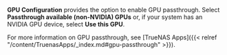&NewLine;

**GPU Configuration** provides the option to enable GPU passthrough. Select **Passthrough available (non-NVIDIA) GPUs** or, if your system has an NVIDIA GPU device, select **Use this GPU**.

For more information on GPU passthrough, see [TrueNAS Apps]({{< relref "/content/TruenasApps/_index.md#gpu-passthrough" >}}).